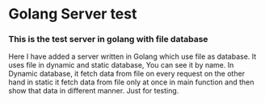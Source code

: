 # Golang Server test
### This is the test server in golang with file database
  Here I have added a server written in Golang which use file as database. It uses file in dynamic and static database, You can see it by name. In Dynamic database, it fetch data from file on every request on the other hand in static it fetch data from file only at once in main function and then show that data in different manner. Just for testing.
